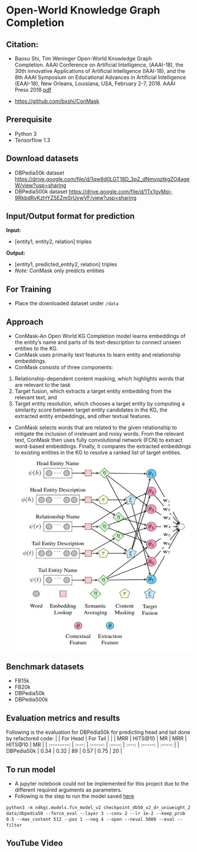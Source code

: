# Open-World Knowledge Graph Completion

## Citation:

* Baoxu Shi, Tim Weninger Open-World Knowledge Graph Completion. AAAI Conference on Artificial Intelligence, (AAAI-18), the 30th innovative Applications of Artificial Intelligence (IAAI-18), and the 8th AAAI Symposium on Educational Advances in Artificial Intelligence (EAAI-18), New Orleans, Louisiana, USA, February 2-7, 2018. AAAI Press 2018 [pdf](https://arxiv.org/pdf/1711.03438v1.pdf)

* https://github.com/bxshi/ConMask

## Prerequisite
- Python 3
- Tensorflow 1.3

## Download datasets
- DBPedia50k dataset https://drive.google.com/file/d/1qw8d0LGT18D_3p2_dNmyqztkgZO4ageW/view?usp=sharing
- DBPedia500k dataset https://drive.google.com/file/d/1Tx1gyMoj-9RkbdRvKzHYZ5EZmSrUywVF/view?usp=sharing

## Input/Output format for prediction

**Input:**
- [entity1, entity2, relation] triples

**Output:**
- [entity1, predicted_entity2, relation] triples
- *Note:* ConMask only predicts entities

## For Training
- Place the downloaded dataset under ```/data```

## Approach
- ConMask-An Open World KG Completion model learns embeddings of the entity’s name and parts of its text-description to connect unseen entities to the KG.
- ConMask uses primarily text features to learn entity and relationship embeddings.
- ConMask consists of three components:
1. Relationship-dependent content masking, which highlights words that are relevant to the task
2. Target fusion, which extracts a target entity embedding from the relevant text, and
3. Target entity resolution, which chooses a target entity by computing a similarity score between target entity candidates in the KG, the extracted entity embeddings, and
other textual features.
- ConMask selects words that are related to the given relationship to mitigate the inclusion of irrelevant and noisy words. From the relevant text, ConMask then uses fully convolutional network (FCN) to extract word-based embeddings. Finally, it compares the extracted embeddings to existing entities in the KG to resolve a ranked list of target entities.
![](./Picture1.jpg)

## Benchmark datasets

- FB15k
- FB20k
- DBPedia50k
- DBPedia500k

## Evaluation metrics and results
Following is the evaluation for DBPedia50k for predicting head and tail done by refactored code:
|            |        For Head          |         For Tail          |
|            | MRR   | HITS@10 |   MR   |  MRR   | HITS@10 |   MR   |
| :--------: | :---: | :-----: | :----: |  :---: | :-----: | :----: |
| DBPedia50k | 0.34  |   0.32  |   89   |  0.57  |   0.75  |   20   |

## To run model
- A jupyter notebook could not be implemented for this project due to the different required arguments as parameters.
- Following is the step to run the model saved [here](https://drive.google.com/file/d/1OsSwP2LTHiPzP_gManIrjdAxUjj9nl8t/view?usp=sharing)
```
python3 -m ndkgc.models.fcn_model_v2 checkpoint_db50_v2_dr_uniweight_2 data/dbpedia50 --force_eval --layer 3 --conv 2 --lr 1e-2 --keep_prob 0.5 --max_content 512 --pos 1 --neg 4 --open --neval 5000 --eval --filter
```

## YouTube Video
